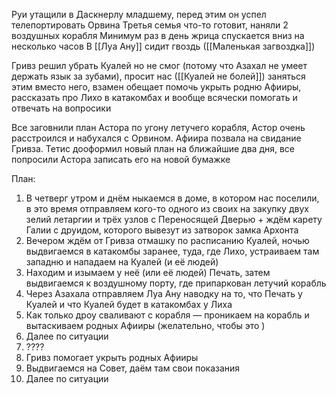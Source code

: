 
Руи утащили в Даскнерлу младшему, перед этим он успел телепортировать Орвина
Третья семья что-то готовит, наняли 2 воздушных корабля
Минимум раз в день жрица спускается вниз на несколько часов
В [[Луа Ану]] сидит гвоздь ([[Маленькая загвоздка]])

Гривз решил убрать Куалей но не смог (потому что Азахал не умеет держать язык за зубами), просит нас ([[Куалей не болей]]) заняться этим вместо него, взамен обещает помочь укрыть родню Афииры, рассказать про Лихо в катакомбах и вообще всячески помогать и отвечать на вопросики

Все заговнили план Астора по угону летучего корабля, Астор очень расстроился и набухался с Орвином. 
Афиира позвала на свидание Гривза.
Тетис дооформил новый план на ближайшие два дня, все попросили Астора записать его на новой бумажке


План:


1. В четверг утром и днём ныкаемся в доме, в котором нас поселили, в это время отправляем кого-то одного из своих на закупку двух зелий летаргии и трёх узлов с Переносящей Дверью + ждём карету Галии с друидом, которого вывезут из затворок замка Архонта
2. Вечером ждём от Гривза отмашку по расписанию Куалей, ночью выдвигаемся в катакомбы заранее, туда, где Лихо, устраиваем там западню и нападаем на Куалей (и её людей)
3. Находим и изымаем у неё (или её людей) Печать, затем выдвигаемся к воздушному порту, где припаркован летучий корабль
4. Через Азахала отправляем Луа Ану наводку на то, что Печать у Куалей и что Куалей будет в катакомбах у Лиха
5. Как только дроу сваливают с корабля — проникаем на корабль и вытаскиваем родных Афииры (желательно, чтобы это )
6. Далее по ситуации
7. ????
8. Гривз помогает укрыть родных Афииры
9. Выдвигаемся на Совет, даём там свои показания 
10. Далее по ситуации

